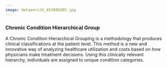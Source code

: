 ```yaml
---
image: dataenrich_453896205.jpg
---
```


### Chronic Condition Hierarchical Group

A Chronic Condition Hierarchical Grouping is a methodology that produces clinical classifications at the patient level. This method is a new and innovative way of analyzing healthcare utilization and costs based on how physicians make treatment decisions. Using this clinically relevant hierarchy, individuals are assigned to unique condition categories.
